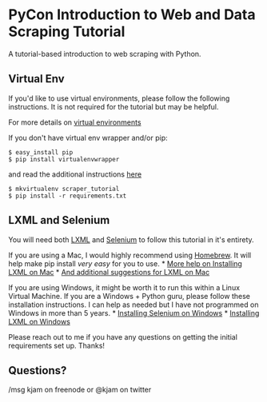 PyCon Introduction to Web and Data Scraping Tutorial
===========================================

A tutorial-based introduction to web scraping with Python. 

Virtual Env
------------

If you'd like to use virtual environments, please follow the following instructions. It is not required for the tutorial but may be helpful.

For more details on [virtual environments](http://www.doughellmann.com/projects/virtualenvwrapper/)

If you don't have virtual env wrapper and/or pip: 
    
    $ easy_install pip
    $ pip install virtualenvwrapper
    
and read the additional instructions [here](http://virtualenvwrapper.readthedocs.org/en/latest/install.html)


    $ mkvirtualenv scraper_tutorial
    $ pip install -r requirements.txt


LXML and Selenium
-------------------------
You will need both [LXML](http://lxml.de/) and [Selenium](http://selenium-python.readthedocs.org/en/latest/index.html) to follow this tutorial in it's entirety.

If you are using a Mac, I would highly recommend using [Homebrew](http://brew.sh/). It will help make pip install *very easy* for you to use.
    * [More help on Installing LXML on Mac](http://lxml.de/installation.html#installation)
    * [And additional suggestions for LXML on Mac](http://stackoverflow.com/questions/1277124/how-do-you-install-lxml-on-os-x-leopard-without-using-macports-or-fink)

If you are using Windows, it might be worth it to run this within a Linux Virtual Machine. If you are a Windows + Python guru, please follow these installation instructions. I can help as needed but I have not programmed on Windows in more than 5 years.
    * [Installing Selenium on Windows](http://selenium-python.readthedocs.org/en/latest/installation.html#detailed-instructions-for-windows-users)
    * [Installing LXML on Windows](http://lxml.de/installation.html#ms-windows)

Please reach out to me if you have any questions on getting the initial requirements set up. Thanks!


Questions?
----------
/msg kjam on freenode or @kjam on twitter

